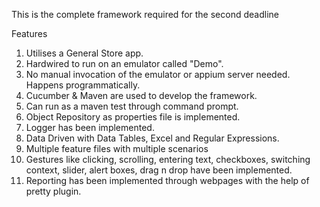 This is the complete framework required for the second deadline

Features

1. Utilises a General Store app.
2. Hardwired to run on an emulator called "Demo". 
3. No manual invocation of the emulator or appium server needed. Happens programmatically.
4. Cucumber & Maven are used to develop the framework.
5. Can run as a maven test through command prompt.
6. Object Repository as properties file is implemented.
7. Logger has been implemented.
8. Data Driven with Data Tables, Excel and Regular Expressions. 
9. Multiple feature files with multiple scenarios
10. Gestures like clicking, scrolling, entering text, checkboxes, switching context, slider, alert boxes, drag n drop have been implemented.
11. Reporting has been implemented through webpages with the help of pretty plugin.

